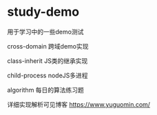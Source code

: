 # study-demo
用于学习中的一些demo测试

cross-domain 跨域demo实现

class-inherit JS类的继承实现

child-process nodeJS多进程

algorithm 每日的算法练习题

详细实现解析可见博客 https://www.yuguomin.com/